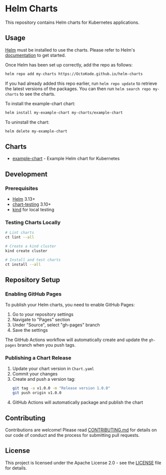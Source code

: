 # Helm Charts

This repository contains Helm charts for Kubernetes applications.

## Usage

[Helm](https://helm.sh) must be installed to use the charts. Please refer to
Helm's [documentation](https://helm.sh/docs) to get started.

Once Helm has been set up correctly, add the repo as follows:

```bash
helm repo add my-charts https://OctoKode.github.io/helm-charts
```

If you had already added this repo earlier, run `helm repo update` to retrieve
the latest versions of the packages. You can then run `helm search repo
my-charts` to see the charts.

To install the example-chart chart:

```bash
helm install my-example-chart my-charts/example-chart
```

To uninstall the chart:

```bash
helm delete my-example-chart
```

## Charts

- [example-chart](charts/example-chart) - Example Helm chart for Kubernetes

## Development

### Prerequisites

- [Helm](https://helm.sh/docs/intro/install/) 3.13+
- [chart-testing](https://github.com/helm/chart-testing) 3.10+
- [kind](https://kind.sigs.k8s.io/) for local testing

### Testing Charts Locally

```bash
# Lint charts
ct lint --all

# Create a kind cluster
kind create cluster

# Install and test charts
ct install --all
```

## Repository Setup

### Enabling GitHub Pages

To publish your Helm charts, you need to enable GitHub Pages:

1. Go to your repository settings
2. Navigate to "Pages" section
3. Under "Source", select "gh-pages" branch
4. Save the settings

The GitHub Actions workflow will automatically create and update the `gh-pages` branch when you push tags.

### Publishing a Chart Release

1. Update your chart version in `Chart.yaml`
2. Commit your changes
3. Create and push a version tag:
   ```bash
   git tag -a v1.0.0 -m "Release version 1.0.0"
   git push origin v1.0.0
   ```
4. GitHub Actions will automatically package and publish the chart

## Contributing

Contributions are welcome! Please read [CONTRIBUTING.md](CONTRIBUTING.md) for details on our code of conduct and the process for submitting pull requests.

## License

This project is licensed under the Apache License 2.0 - see the [LICENSE](LICENSE) file for details.
